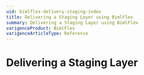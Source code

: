 ```yaml
---
uid: bimlflex-delivery-staging-index
title: Delivering a Staging Layer using BimlFlex
summary: Delivering a Staging Layer using BimlFlex
varigenceProduct: BimlFlex
varigenceArticleType: Reference
---
```


# Delivering a Staging Layer
